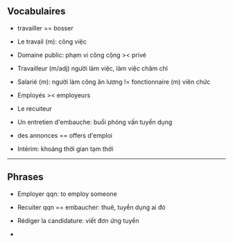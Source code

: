 ## Vocabulaires
* travailler == bosser

* Le travail (m): công việc

* Domaine public: phạm vi công cộng >< privé

* Travailleur (m/adj) người làm việc, làm việc chăm chỉ

* Salarié (m): người làm công ăn lương !=  fonctionnaire (m) viên chức

* Employés >< employeurs

* Le recuiteur

* Un entretien d'embauche: buổi phỏng vấn tuyển dụng

* des annonces == offers d'emploi

* Intérim: khoảng thời gian tạm thời

---

## Phrases

* Employer qqn: to employ someone

* Recuiter qqn == embaucher: thuê, tuyển dụng ai đó

* Rédiger la candidature: viết đơn ứng tuyển

* 